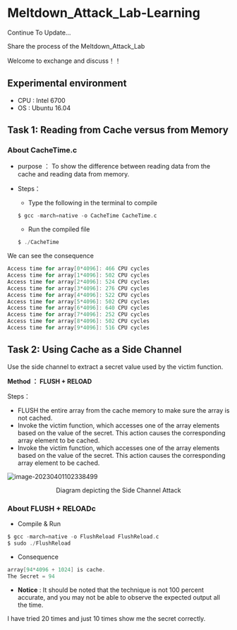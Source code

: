 # Meltdown_Attack_Lab-Learning

Continue To Update…

Share the process of the Meltdown_Attack_Lab 

Welcome to exchange and discuss！！

## Experimental environment

- CPU : Intel 6700
- OS : Ubuntu 16.04



## Task 1: Reading from Cache versus from Memory

### About CacheTime.c

- purpose ： To show the difference between reading data from the cache and reading data from memory.

- Steps：

  - Type the following in the terminal to compile

  ```c
  $ gcc -march=native -o CacheTime CacheTime.c
  ```

  - Run the compiled file

  ```c
  $ ./CacheTime
  ```

We can see the consequence

```c
Access time for array[0*4096]: 466 CPU cycles
Access time for array[1*4096]: 502 CPU cycles
Access time for array[2*4096]: 524 CPU cycles
Access time for array[3*4096]: 276 CPU cycles
Access time for array[4*4096]: 522 CPU cycles
Access time for array[5*4096]: 502 CPU cycles
Access time for array[6*4096]: 640 CPU cycles
Access time for array[7*4096]: 252 CPU cycles
Access time for array[8*4096]: 502 CPU cycles
Access time for array[9*4096]: 516 CPU cycles
```

## Task 2: Using Cache as a Side Channel

Use the side channel to extract a secret value used by the victim function.

**Method ： FLUSH + RELOAD** 

Steps：

- FLUSH the entire array from the cache memory to make sure the array is not cached.
- Invoke the victim function, which accesses one of the array elements based on the value of the secret. This action causes the corresponding array element to be cached.
- Invoke the victim function, which accesses one of the array elements based on the value of the secret. This action causes the corresponding array element to be cached.

![image-20230401102338499](C:\Users\Lan\AppData\Roaming\Typora\typora-user-images\image-20230401102338499.png "Diagram depicting the Side Channel Attack")

<p align="center">Diagram depicting the Side Channel Attack</p>

### About FLUSH + RELOADc
- Compile & Run

```c
$ gcc -march=native -o FlushReload FlushReload.c
$ sudo ./FlushReload
```

- Consequence

```c
array[94*4096 + 1024] is cache.
The Secret = 94
```

- **Notice** :  It should be noted that the technique is not 100 percent accurate, and you may not be able to observe the expected output all the time.

I have tried 20 times and just 10 times show me the secret correctly.



